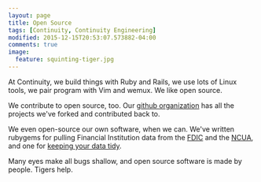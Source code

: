 ```yaml
---
layout: page
title: Open Source
tags: [Continuity, Continuity Engineering]
modified: 2015-12-15T20:53:07.573882-04:00
comments: true
image:
  feature: squinting-tiger.jpg
---
```


At Continuity, we build things with Ruby and Rails, we use lots of Linux tools, we pair program with Vim and wemux. We like open source.

We contribute to open source, too. Our [github organization](https://github.com/ContinuityControl/) has all the projects we've forked and contributed back to.

We even open-source our own software, when we can. We've written rubygems for pulling Financial Institution data from the [FDIC](https://github.com/ContinuityControl/fdic) and the [NCUA](https://github.com/ContinuityControl/ncua), and one for [keeping your data tidy](https://github.com/ContinuityControl/tiny_sweeper).

Many eyes make all bugs shallow, and open source software is made by people. Tigers help.

